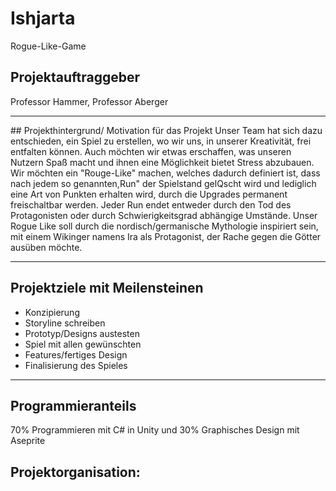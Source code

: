 # Ishjarta
Rogue-Like-Game

## Projektauftraggeber
Professor Hammer, Professor Aberger
<hr>
## Projekthintergrund/ Motivation für das Projekt
Unser Team hat sich dazu entschieden, ein Spiel zu erstellen, wo wir uns, in unserer Kreativität, frei entfalten können.
Auch möchten wir etwas erschaffen, was unseren Nutzern Spaß macht und ihnen eine Möglichkeit bietet Stress
abzubauen.
Wir möchten ein "Rouge-Like" machen, welches dadurch definiert ist, dass nach jedem so genannten,Run" der
Spielstand gelQscht wird und lediglich eine Art von Punkten erhalten wird, durch die Upgrades permanent freischaltbar
werden. Jeder Run endet entweder durch den Tod des Protagonisten oder durch Schwierigkeitsgrad abhängige
Umstände.
Unser Rogue Like soll durch die nordisch/germanische Mythologie inspiriert sein, mit einem Wikinger namens Ira als
Protagonist, der Rache gegen die Götter ausüben möchte. 

<hr>

## Projektziele mit Meilensteinen
- Konzipierung
- Storyline schreiben
- Prototyp/Designs austesten
- Spiel mit allen gewünschten
- Features/fertiges Design
- Finalisierung des Spieles 

<hr>

## Programmieranteils
70% Programmieren mit C# in Unity und 30% Graphisches Design mit Aseprite

## Projektorganisation: